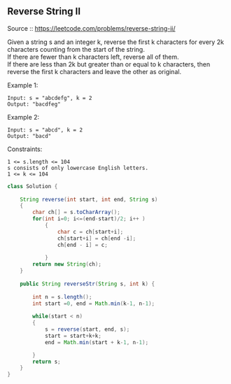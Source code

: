 ## Reverse String II

Source :: https://leetcode.com/problems/reverse-string-ii/

Given a string s and an integer k,
reverse the first k characters for every 2k characters counting from the start of the string.  
If there are fewer than k characters left, reverse all of them.  
If there are less than 2k but greater 
than or equal to k characters, then reverse the first k characters and leave the other as original.


Example 1:
```
Input: s = "abcdefg", k = 2
Output: "bacdfeg"
```
Example 2:
```
Input: s = "abcd", k = 2
Output: "bacd"
``` 

Constraints:
```
1 <= s.length <= 104
s consists of only lowercase English letters.
1 <= k <= 104
```

```java
class Solution {
    
    String reverse(int start, int end, String s)
    {
        char ch[] = s.toCharArray();
        for(int i=0; i<=(end-start)/2; i++ )
            {
                char c = ch[start+i];
                ch[start+i] = ch[end -i];
                ch[end - i] = c;
                
            }
        return new String(ch);
    }
    
    public String reverseStr(String s, int k) {
        
        int n = s.length();
        int start =0, end = Math.min(k-1, n-1);
        
        while(start < n)
        {
            s = reverse(start, end, s);
            start = start+k+k;
            end = Math.min(start + k-1, n-1);

        }        
        return s;
    }
}
```